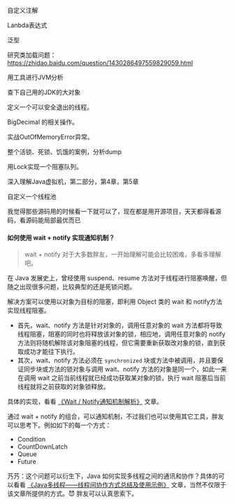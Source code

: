 自定义注解

Lanbda表达式

泛型

研究类加载问题：https://zhidao.baidu.com/question/1430286497559829059.html

用工具进行JVM分析

查下自己用的JDK的大对象


定义一个可以安全退出的线程。

BigDecimal 的相关操作。

实战OutOfMemoryError异常。

整个活锁、死锁、饥饿的案例，分析dump

用Lock实现一个阻塞队列。

深入理解Java虚拟机，第二部分，第4章，第5章

自定义一个线程池

我觉得那些源码用的时候看一下就可以了，现在都是用开源项目，天天都得看源码，看源码能局部最优而已

#### 如何使用 wait + notify 实现通知机制？

> wait + notify 对于大多数胖友，一开始理解可能会比较困难，多看多理解吧。

在 Java 发展史上，曾经使用 suspend、resume 方法对于线程进行阻塞唤醒，但随之出现很多问题，比较典型的还是死锁问题。

解决方案可以使用以对象为目标的阻塞，即利用 Object 类的 wait 和 notify方法实现线程阻塞。

- 首先，wait、notify 方法是针对对象的，调用任意对象的 wait 方法都将导致线程阻塞，阻塞的同时也将释放该对象的锁，相应地，调用任意对象的 notify 方法则将随机解除该对象阻塞的线程，但它需要重新获取改对象的锁，直到获取成功才能往下执行。
- 其次，wait、notify 方法必须在 `synchronized` 块或方法中被调用，并且要保证同步块或方法的锁对象与调用 wait、notify 方法的对象是同一个，如此一来在调用 wait 之前当前线程就已经成功获取某对象的锁，执行 wait 阻塞后当前线程就将之前获取的对象锁释放。

具体的实现，看看 [《Wait / Notify通知机制解析》](https://juejin.im/entry/5a2bb783f265da43163cff74) 文章。

通过 wait + notify 的组合，可以通知机制，不过我们也可以使用其它工具，胖友可以思考下。例如如下的每一个方式：

- Condition
- CountDownLatch
- Queue
- Future

艿艿：这个问题可以衍生下，Java 如何实现多线程之间的通讯和协作？具体的可以看看 [《Java多线程——线程间协作方式总结及使用示例》](https://blog.csdn.net/zhoucheng05_13/article/details/78311179) 文章，当然不仅限于该文章所提供的方式。😈 胖友可以认真思索下。
